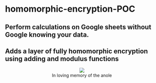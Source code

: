 # homomorphic-encryption-POC
## Perform calculations on Google sheets without Google knowing your data.
## Adds a layer of fully homomorphic encryption using adding and modulus functions

<p align="center">
  <img src="https://media.giphy.com/media/oBrICJkCkSk9O/giphy.gif">
  <br/>
  In loving memory of the anole
</p>
